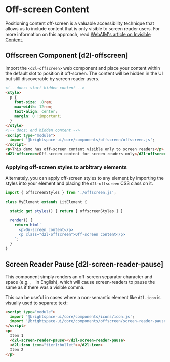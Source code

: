 # Off-screen Content

Positioning content off-screen is a valuable accessibility technique that allows us to include content that is only visible to screen reader users. For more information on this approach, read [WebAIM's article on Invisible Content](http://webaim.org/techniques/css/invisiblecontent/).

## Offscreen Component [d2l-offscreen]

Import the `<d2l-offscreen>` web component and place your content within the default slot to position it off-screen. The content will be hidden in the UI but still discoverable by screen reader users.

<!-- docs: demo live name:d2l-offscreen -->
```html
<!-- docs: start hidden content -->
<style>
  p {
    font-size: .8rem;
    max-width: 12rem;
    text-align: center;
    margin: 0 !important;
  }
</style>
<!-- docs: end hidden content -->
<script type="module">
  import '@brightspace-ui/core/components/offscreen/offscreen.js';
</script>
<p>This demo has off-screen content visible only to screen readers</p>
<d2l-offscreen>Off-screen content for screen readers only</d2l-offscreen>
```

### Applying off-screen styles to arbitrary elements

Alternately, you can apply off-screen styles to any element by importing the styles into your element and placing the `d2l-offscreen` CSS class on it.

```javascript
import { offscreenStyles } from './offscreen.js';

class MyElement extends LitElement {

  static get styles() { return [ offscreenStyles ] }

  render() {
    return html`
      <p>On-screen content</p>
      <p class="d2l-offscreen">Off-screen content</p>
    `;
  }
}
```

## Screen Reader Pause [d2l-screen-reader-pause]

This component simply renders an off-screen separator character and space (e.g. `, ` in English), which will cause screen-readers to pause the same as if there was a visible comma.

This can be useful in cases where a non-semantic element like `d2l-icon` is visually used to separate text:

<!-- docs: demo code -->
```html
<script type="module">
  import '@brightspace-ui/core/components/icons/icon.js';
  import '@brightspace-ui/core/components/offscreen/screen-reader-pause.js';
</script>
<p>
  Item 1
  <d2l-screen-reader-pause></d2l-screen-reader-pause>
  <d2l-icon icon="tier1:bullet"></d2l-icon>
  Item 2
</p>
```
